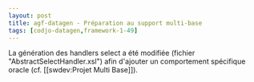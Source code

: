 ```yaml
---
layout: post
title: agf-datagen - Préparation au support multi-base
tags: [codjo-datagen,framework-1-49]
---
```

La génération des handlers select a été modifiée (fichier "AbstractSelectHandler.xsl") afin d'ajouter un comportement spécifique oracle (cf. [[swdev:Projet Multi Base]]).
